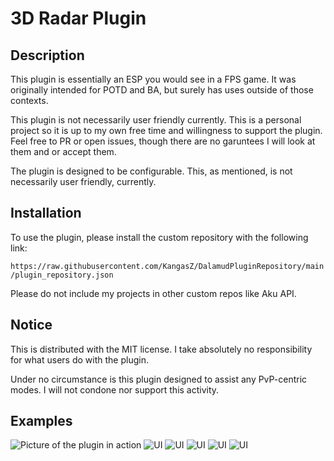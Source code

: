 # 3D Radar Plugin
## Description
This plugin is essentially an ESP you would see in a FPS game. It was originally intended for POTD and BA, but surely has uses outside of those contexts. 

This plugin is not necessarily user friendly currently. This is a personal project so it is up to my own free time and willingness to support the plugin. Feel free to PR or open issues, though there are no garuntees I will look at them and or accept them.

The plugin is designed to be configurable. This, as mentioned, is not necessarily user friendly, currently.

## Installation
To use the plugin, please install the custom repository with the following link:

`https://raw.githubusercontent.com/KangasZ/DalamudPluginRepository/main/plugin_repository.json`

Please do not include my projects in other custom repos like Aku API.

## Notice
This is distributed with the MIT license. I take absolutely no responsibility for what users do with the plugin.

Under no circumstance is this plugin designed to assist any PvP-centric modes. I will not condone nor support this activity.

## Examples
![Picture of the plugin in action](https://i.imgur.com/jPlpQ7C.png)
![UI](https://i.imgur.com/7ipeLib.png)
![UI](https://i.imgur.com/RARJRI4.png)
![UI](https://i.imgur.com/Szp39o1.png)
![UI](https://i.imgur.com/ITIytFR.png)
![UI](https://i.imgur.com/Enkjtat.png)
